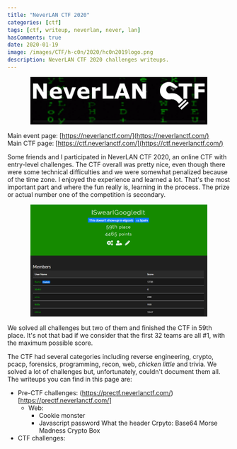 ```yaml
---
title: "NeverLAN CTF 2020"
categories: [ctf]
tags: [ctf, writeup, neverlan, never, lan]
hasComments: true
date: 2020-01-19
image: /images/CTF/h-c0n/2020/hc0n2019logo.png
description: NeverLAN CTF 2020 challenges writeups. 
---
```


<p align="center">
  <img src="/images/CTF/neverlan_ctf_2020/0.png" width="400"/>
</p>

Main event page: [https://neverlanctf.com/](https://neverlanctf.com/)  
Main CTF page: [https://ctf.neverlanctf.com/](https://ctf.neverlanctf.com/)

Some friends and I participated in NeverLAN CTF 2020, an online CTF with entry-level challenges. The CTF overall was pretty nice, even though there were some technical difficulties and we were somewhat penalized because of the time zone. I enjoyed the experience and learned a lot. That's the most important part and where the fun really is, learning in the process. The prize or actual number one of the competition is secondary. 

<p align="center">
  <img src="/images/CTF/neverlan_ctf_2020/scoreboard.png" width="400"/>
</p>

We solved all challenges but two of them and finished the CTF in 59th place. It's not that bad if we consider that the first 32 teams are all #1, with the maximum possible score. 

The CTF had several categories including reverse engineering, crypto, pcacp, forensics, programming, recon, web, *chicken little* and trivia. We solved a lot of challenges but, unfortunately, couldn't document them all. The writeups you can find in this page are:

- Pre-CTF challenges: (https://prectf.neverlanctf.com/)[https://prectf.neverlanctf.com/]
	- Web:
		- Cookie monster
		- Javascript password
		What the header
	Crpyto:
		Base64
		Morse Madness
		Crypto Box
- CTF challenges:



